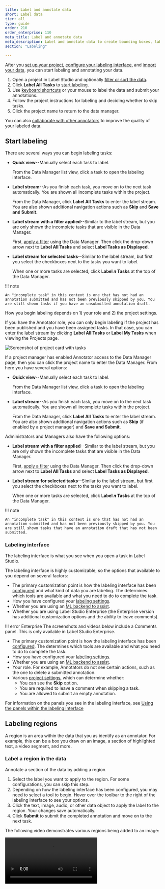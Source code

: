 ```yaml
---
title: Label and annotate data
short: Label data
tier: all 
type: guide
order: 210
order_enterprise: 110
meta_title: Label and annotate data
meta_description: Label and annotate data to create bounding boxes, label text spans, set up relations. Filter and sort project data for machine learning dataset creation.
section: "Labeling"

---
```


After you [set up your project](setup_project), [configure your labeling interface](setup), and [import your data](tasks.html), you can start labeling and annotating your data.

1. Open a project in Label Studio and optionally [filter or sort the data](manage_data.html#Filter-or-sort-project-data).    
2. Click **Label All Tasks** to [start labeling](#Start-labeling).
3. Use [keyboard shortcuts](hotkeys) or your mouse to label the data and submit your annotations.
4. Follow the project instructions for labeling and deciding whether to skip tasks. 
5. Click the project name to return to the data manager.

You can also [collaborate with other annotators](#Label-with-collaborators) to improve the quality of your labeled data. 


## Start labeling


<div class="opensource-only">

There are several ways you can begin labeling tasks:

* **Quick view**--Manually select each task to label. 

    From the Data Manager list view, click a task to open the labeling interface. 

* **Label stream**--As you finish each task, you move on to the next task automatically. You are shown all incomplete tasks within the project.

    From the Data Manager, click **Label All Tasks** to enter the label stream. You are also shown additional navigation actions such as **Skip** and **Save and Submit**. 

* **Label stream with a filter applied**--Similar to the label stream, but you are only shown the incomplete tasks that are visible in the Data Manager. 

    First, [apply a filter](manage_data#Filter-or-sort-project-data) using the Data Manager. Then click the drop-down arrow next to **Label All Tasks** and select **Label Tasks as Displayed**.

* **Label stream for selected tasks**--Similar to the label stream, but first you select the checkboxes next to the tasks you want to label. 

    When one or more tasks are selected, click **Label *n* Tasks** at the top of the Data Manager. 


!!! note

    An "incomplete task" in this context is one that has not had an annotation submitted and has not been previously skipped by you. You are still shown tasks if you have an unsubmitted annotation draft. 

</div>

<div class="enterprise-only">

How you begin labeling depends on 1) your role and 2) the project settings. 

If you have the Annotator role, you can only begin labeling if the project has been published and you have been assigned tasks. In that case, you can enter the label stream by clicking **Label All Tasks** or **Label My Tasks** when viewing the Projects page. 

![Screenshot of project card with tasks](/images/label/annotator_labelstream.png)

If a project manager has enabled Annotator access to the Data Manager page, then you can click the project name to enter the Data Manager. From here you have several options: 

* **Quick view**--Manually select each task to label. 

    From the Data Manager list view, click a task to open the labeling interface. 

* **Label stream**--As you finish each task, you move on to the next task automatically. You are shown all incomplete tasks within the project.

    From the Data Manager, click **Label All Tasks** to enter the label stream. You are also shown additional navigation actions such as **Skip** (if enabled by a project manager) and **Save and Submit**. 

Administrators and Managers also have the following options:

* **Label stream with a filter applied**--Similar to the label stream, but you are only shown the incomplete tasks that are visible in the Data Manager. 

    First, [apply a filter](manage_data#Filter-or-sort-project-data) using the Data Manager. Then click the drop-down arrow next to **Label All Tasks** and select **Label Tasks as Displayed**.

* **Label stream for selected tasks**--Similar to the label stream, but first you select the checkboxes next to the tasks you want to label. 

    When one or more tasks are selected, click **Label *n* Tasks** at the top of the Data Manager.


!!! note

    An "incomplete task" in this context is one that has not had an annotation submitted and has not been previously skipped by you. You are still shown tasks that have an annotation draft that has not been submitted. 

</div>

### Labeling interface

The labeling interface is what you see when you open a task in Label Studio. 

The labeling interface is highly customizable, so the options that available to you depend on several factors:

<div class="opensource-only">

* The primary customization point is how the labeling interface has been [configured](setup) and what kind of data you are labeling. The determines which tools are available and what you need to do to complete the task. 
* How you have configured your [labeling settings](hotkeys#Configure-your-labeling-settings). 
* Whether you are using an [ML backend to assist](label_advanced#Perform-ML-assisted-labeling-with-interactive-preannotations). 
* Whether you are using Label Studio Enterprise (the Enterprise version has additional customization options and the ability to leave comments). 

!!! error Enterprise
    The screenshots and videos below include a Comments panel. This is only available in Label Studio Enterprise. 

</div>

<div class="enterprise-only">

* The primary customization point is how the labeling interface has been [configured](setup). The determines which tools are available and what you need to do to complete the task. 
* How you have configured your [labeling settings](hotkeys#Configure-your-labeling-settings). 
* Whether you are using an [ML backend to assist](label_advanced#Perform-ML-assisted-labeling-with-interactive-preannotations). 
* Your role. For example, Annotators do not see certain actions, such as the one to delete a submitted annotation. 
* Various [project settings](project_settings_lse), which can determine whether:
    * You can see the **Skip** option. 
    * You are required to leave a comment when skipping a task. 
    * You are allowed to submit an empty annotation. 

</div>


For information on the panels you see in the labeling interface, see [Using the panels within the labeling interface](label_panels)

## Labeling regions

A region is an area within the data that you as identify as an annotator. For example, this can be a box you draw on an image, a section of highlighted text, a video segment, and more. 


### Label a region in the data

Annotate a section of the data by adding a region. 

1. Select the label you want to apply to the region. For some configurations, you can skip this step.
2. Depending on how the labeling interface has been configured, you may need to select a tool to begin. Hover over the toolbar to the right of the labeling interface to see your options. 
3. Click the text, image, audio, or other data object to apply the label to the region. Your changes save automatically. 
4. Click **Submit** to submit the completed annotation and move on to the next task.

The following video demonstrates various regions being added to an image:


<video src="../images/label/regions.mp4" controls="controls" class="gif-border" />

### Label overlapping regions

When you label with bounding boxes and other image segmentation tasks, or when you're highlighting text for NLP and NER labeling, you might want to label overlapping regions. To do this easily, hide labeled regions after you annotate them. 

In the [**Regions** panel](label_panels#Regions-panel), locate and select the region that you labeled and click the eye icon to hide the region. While the region is hidden, you can add your overlapping region. 

### Select multiple regions

Press `ctrl` while selecting regions in the labeling interface or while selecting regions in the [**Regions** panel](label_panels#Regions-panel). 

To deselect a region, click it again or press `u`. 

### Duplicate regions

You can duplicate a region to create many identically-sized polygons, rectangles, or ellipses. 

1. Select the region that you want to duplicate.
2. Press `ctrl + d` to duplicate the region, or the sequence of `ctrl + c` and `ctrl + v` to copy and paste the region. Duplicated regions appear in the exact location as the region being duplicated. If you're using a Mac keyboard, use `cmd` instead of `ctrl`. 
3. Click the arrow tool, then move and resize the newly-created region.

### Change the label for a region

You can change the label of an existing region. 

1. Select the labeled region, for example a span, bounding box, image segment, audio region, or other region, on the object or using the **Regions** panel.
2. Select a new label. Your changes to the label save automatically. 
3. Click **Submit** to submit the completed annotation and move on to the next task.


### Erase brush mask regions

If you make a mistake when labeling with the brush mask, you can erase it. You must select a brush region in the sidebar before you can erase any part of it. 

If you want to completely remove a region and start over, delete the region instead of erasing it. Erasing a region does not delete it. 


## Add relations between regions

You can create a relation to connect two regions. 

To add labels to relation, you must set up a labeling config with the relations tag. See more about [relations with labels](/tags/relations.html).

1. Select a region so that its information is displayed in the [**Info** panel](label_panels#Info-panel).  
2. Click **Create relation between regions** in the **Info** panel. 
3. Select the second region.


After you add a relation between two regions, you can modify the relation in the [**Relations** panel](label_panels#Relations-panel). 
- To change the direction of the relation, click the arrow icon between the two related regions.
- To add labels to the direction arrow indicating the relation between two annotations, click the vertical ellipsis button next to the two related regions to add your predefined labels. You must have a [label configuration that includes relations](/tags/relations.html) to do this.

<video src="../images/label/relations.mp4" controls="controls" style="max-width: 730px;" class="gif-border" />


## Delete regions and annotations

### Delete a region within an annotation

An annotation can comprise multiple regions, and you can delete regions as needed. 

1. Select the region by clicking on it or by selecting it in the **Regions** panel. 
2. Press `Backspace` or go to the **Info** panel and click the delete icon for the selected region.

![Screenshot of Delete action for region](/images/label/region_delete.png)

### Reset an annotation

You can reset your working copy of an annotation by clicking the reset action at the bottom of the labeling interface:

![Screenshot of Reset action](/images/label/reset.png)

Resetting an annotation removes all regions and relations in your working copy. It does not affect comments and does not affect the annotation history. 

Resetting only affects work done in the current working copy of the annotation and does not affect work that has been previously saved as a draft. 

For example, if you add a region, leave the task (automatically saving a draft), and then return to the task, clicking **Reset** does not remove the region you previously added. 

However, if you add a *new* region, the new region becomes part of your working copy. Clicking reset would remove this region. 

### Delete an annotation

When you delete an annotation, you delete everything that is included with the annotation - labels, regions, comments, drafts, etc. 

1. From the Data Manager, click a task to open it in Quick View. 
2. Click the overflow menu next to the task ID that appears above the task. 
3. Select **Delete Annotation**. 

To delete all annotations across all tasks, use the **Actions** menu available from the [Data Manager](manage_data).

![Screenshot of Delete action for the annotation](/images/label/label_delete.png)

<div class="enterprise-only">

!!! note
    This action is not available to users in the Annotator or Reviewer role. 

</div>

## Stop labeling

### Skipping a task

<div class="enterprise-only">

When you skip a task, whether you will see the task again depends on the [project settings](project_settings_lse#Annotation). 

</div>

<div class="opensource-only">

When annotators skip a task, the task no longer appears in the labeling queue for that annotator. Other annotators still see the task in their labeling queue. 

</div>

The **Skip** action is only available from the labeling stream. Otherwise, you can "skip" a task by simply selecting another in the Data Manager. 

### Exit the labeling stream

If you are not finished but would like to exit the labeling stream (for example, to pause the [lead time](/guide/task_format.html#Relevant-JSON-property-descriptions) calculation), you can click the drop-down menu next to **Submit** and then select **Submit and Exit** (or **Update and Exit**). This will submit the current annotation and allow you to exit the labeling stream. 

If you are not done with your annotation, you can simply check to make sure your draft was saved in the history panel and then navigate to the Projects page to stop the [lead time](/guide/task_format.html#Relevant-JSON-property-descriptions) calculation from running. 

<img src="../images/submit-and-exit.png" class="gif-border">


## Label with collaborators

In both Label Studio and Label Studio Enterprise, you can label tasks with collaborators. Tasks are locked while someone performs annotations so that you don't accidentally overwrite the annotations of another annotator. After the other annotator finishes with the task, it can appear in your queue for labeling if the minimum annotations per task is set to more than one. By default, tasks only need to be annotated by one annotator. 

<div class="enterprise-only">

If you're using Label Studio Enterprise and want more than one annotator to annotate tasks, <a href="setup_project.html">update the project settings</a>. After you update the minimum annotations required per task, annotators can use the Label Stream workflow to label their tasks.  

</div>

If you want to label tasks more than once, even if the minimum annotations required is set to one, do the following:

To label tasks multiple times while the minimum annotations required is set to one, do the following:
1. In the data manager for the project, click a task to open the quick labeling view.
2. Click the `+` icon next to the task annotation ID to open an annotation tab. 
3. Label the task.
4. Click **Submit** to save your annotation.
5. Click the next task in the data manager to open the quick labeling view for that task and repeat steps 2-4.


